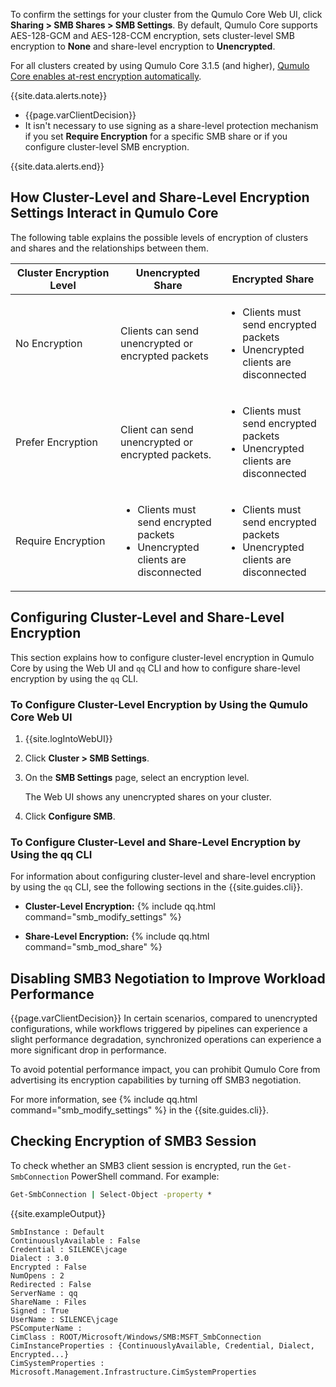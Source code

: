 To confirm the settings for your cluster from the Qumulo Core Web UI, click **Sharing > SMB Shares > SMB Settings**. By default, Qumulo Core supports AES-128-GCM and AES-128-CCM encryption, sets cluster-level SMB encryption to **None** and share-level encryption to **Unencrypted**.

For all clusters created by using Qumulo Core 3.1.5 (and higher), [Qumulo Core enables at-rest encryption automatically](managing-encryption-at-rest.html).

{{site.data.alerts.note}}
<ul>
  <li>{{page.varClientDecision}}</li>
  <li>It isn't necessary to use signing as a share-level protection mechanism if you set <strong>Require Encryption</strong> for a specific SMB share or if you configure cluster-level SMB encryption.</li>
</ul>
{{site.data.alerts.end}}


## How Cluster-Level and Share-Level Encryption Settings Interact in Qumulo Core
The following table explains the possible levels of encryption of clusters and shares and the relationships between them.

<table>
  <thead>
    <tr>
      <th style="width:33%;">
        <strong>Cluster Encryption Level</strong>
      </th>
      <th style="width:33%;">
        <strong>Unencrypted Share</strong>
      </th>
      <th style="width:33%;">
        <strong>Encrypted Share</strong>
      </th>
    </tr>
  </thead>
  <tbody>
    <tr>
      <td>No Encryption</td>
      <td>Clients can send unencrypted or encrypted packets</td>
      <td>
        <ul>
          <li>Clients must send encrypted packets</li>
          <li>Unencrypted clients are disconnected</li>
        </ul>
      </td>
    </tr>
    <tr>
      <td>Prefer Encryption</td>
      <td>Client can send unencrypted or encrypted packets.</td>
      <td>
        <ul>
          <li>Clients must send encrypted packets</li>
          <li>Unencrypted clients are disconnected</li>
        </ul>
      </td>
    </tr>
    <tr>
      <td>Require Encryption</td>
      <td>
        <ul>
          <li>Clients must send encrypted packets</li>
          <li>Unencrypted clients are disconnected</li>
        </ul>
      </td>
      <td>
        <ul>
          <li>Clients must send encrypted packets</li>
          <li>Unencrypted clients are disconnected</li>
        </ul>
      </td>
    </tr>
  </tbody>
</table>


## Configuring Cluster-Level and Share-Level Encryption
This section explains how to configure cluster-level encryption in Qumulo Core by using the Web UI and `qq` CLI and how to configure share-level encryption by using the `qq` CLI.

### To Configure Cluster-Level Encryption by Using the Qumulo Core Web UI

1. {{site.logIntoWebUI}}

1. Click **Cluster > SMB Settings**.

1. On the **SMB Settings** page, select an encryption level.

   The Web UI shows any unencrypted shares on your cluster.

1. Click **Configure SMB**.

### To Configure Cluster-Level and Share-Level Encryption by Using the qq CLI

For information about configuring cluster-level and share-level encryption by using the `qq` CLI, see the following sections in the {{site.guides.cli}}.

* **Cluster-Level Encryption:** {% include qq.html command="smb_modify_settings" %}

* **Share-Level Encryption:** {% include qq.html command="smb_mod_share" %}


## Disabling SMB3 Negotiation to Improve Workload Performance
{{page.varClientDecision}} In certain scenarios, compared to unencrypted configurations, while workflows triggered by pipelines can experience a slight performance degradation, synchronized operations can experience a more significant drop in performance.

To avoid potential performance impact, you can prohibit Qumulo Core from advertising its encryption capabilities by turning off SMB3 negotiation.

For more information, see {% include qq.html command="smb_modify_settings" %} in the {{site.guides.cli}}.


## Checking Encryption of SMB3 Session
To check whether an SMB3 client session is encrypted, run the `Get-SmbConnection` PowerShell command. For example:

```bat
Get-SmbConnection | Select-Object -property *
```

{{site.exampleOutput}}

```
SmbInstance : Default
ContinuouslyAvailable : False
Credential : SILENCE\jcage
Dialect : 3.0
Encrypted : False
NumOpens : 2
Redirected : False
ServerName : qq
ShareName : Files
Signed : True
UserName : SILENCE\jcage
PSComputerName :
CimClass : ROOT/Microsoft/Windows/SMB:MSFT_SmbConnection
CimInstanceProperties : {ContinuouslyAvailable, Credential, Dialect, Encrypted...}
CimSystemProperties : Microsoft.Management.Infrastructure.CimSystemProperties
```
